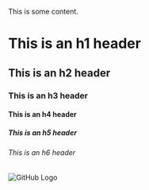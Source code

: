 This is some content.
# This is an h1 header
## This is an h2 header
### This is an h3 header
#### This is an h4 header
##### This is an h5 header
###### This is an h6 header

![GitHub Logo](https://github.githubassets.com/images/modules/logos_page/GitHub-Mark.png)


